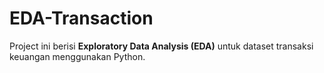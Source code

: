 # EDA-Transaction

Project ini berisi **Exploratory Data Analysis (EDA)** untuk dataset transaksi keuangan menggunakan Python.

